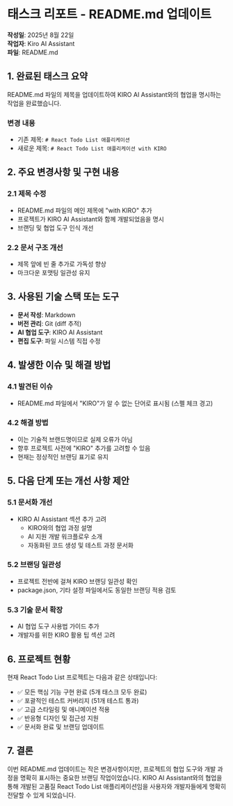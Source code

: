 # 태스크 리포트 - README.md 업데이트

**작성일**: 2025년 8월 22일  
**작업자**: Kiro AI Assistant  
**파일**: README.md

## 1. 완료된 태스크 요약

README.md 파일의 제목을 업데이트하여 KIRO AI Assistant와의 협업을 명시하는 작업을 완료했습니다.

### 변경 내용

- 기존 제목: `# React Todo List 애플리케이션`
- 새로운 제목: `# React Todo List 애플리케이션 with KIRO`

## 2. 주요 변경사항 및 구현 내용

### 2.1 제목 수정

- README.md 파일의 메인 제목에 "with KIRO" 추가
- 프로젝트가 KIRO AI Assistant와 함께 개발되었음을 명시
- 브랜딩 및 협업 도구 인식 개선

### 2.2 문서 구조 개선

- 제목 앞에 빈 줄 추가로 가독성 향상
- 마크다운 포맷팅 일관성 유지

## 3. 사용된 기술 스택 또는 도구

- **문서 작성**: Markdown
- **버전 관리**: Git (diff 추적)
- **AI 협업 도구**: KIRO AI Assistant
- **편집 도구**: 파일 시스템 직접 수정

## 4. 발생한 이슈 및 해결 방법

### 4.1 발견된 이슈

- README.md 파일에서 "KIRO"가 알 수 없는 단어로 표시됨 (스펠 체크 경고)

### 4.2 해결 방법

- 이는 기술적 브랜드명이므로 실제 오류가 아님
- 향후 프로젝트 사전에 "KIRO" 추가를 고려할 수 있음
- 현재는 정상적인 브랜딩 표기로 유지

## 5. 다음 단계 또는 개선 사항 제안

### 5.1 문서화 개선

- KIRO AI Assistant 섹션 추가 고려
  - KIRO와의 협업 과정 설명
  - AI 지원 개발 워크플로우 소개
  - 자동화된 코드 생성 및 테스트 과정 문서화

### 5.2 브랜딩 일관성

- 프로젝트 전반에 걸쳐 KIRO 브랜딩 일관성 확인
- package.json, 기타 설정 파일에서도 동일한 브랜딩 적용 검토

### 5.3 기술 문서 확장

- AI 협업 도구 사용법 가이드 추가
- 개발자를 위한 KIRO 활용 팁 섹션 고려

## 6. 프로젝트 현황

현재 React Todo List 프로젝트는 다음과 같은 상태입니다:

- ✅ 모든 핵심 기능 구현 완료 (5개 태스크 모두 완료)
- ✅ 포괄적인 테스트 커버리지 (51개 테스트 통과)
- ✅ 고급 스타일링 및 애니메이션 적용
- ✅ 반응형 디자인 및 접근성 지원
- ✅ 문서화 완료 및 브랜딩 업데이트

## 7. 결론

이번 README.md 업데이트는 작은 변경사항이지만, 프로젝트의 협업 도구와 개발 과정을 명확히 표시하는 중요한 브랜딩 작업이었습니다. KIRO AI Assistant와의 협업을 통해 개발된 고품질 React Todo List 애플리케이션임을 사용자와 개발자들에게 명확히 전달할 수 있게 되었습니다.
